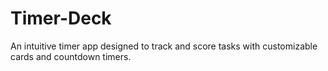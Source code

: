 # Timer-Deck
An intuitive timer app designed to track and score tasks with customizable cards and countdown timers.
